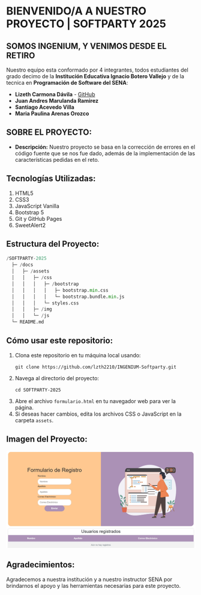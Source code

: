 # BIENVENIDO/A A NUESTRO PROYECTO | SOFTPARTY 2025 
## SOMOS **INGENIUM**, Y VENIMOS DESDE EL RETIRO 

Nuestro equipo esta conformado por 4 integrantes, todos estudiantes del grado decimo de la **Institución Educativa Ignacio Botero Vallejo** y de la tecnica en **Programación de Software del SENA**:

- **Lizeth Carmona Dávila** - [GitHub](https://github.com/lzth2210)
- **Juan Andres Marulanda Ramirez** 
- **Santiago Acevedo Villa**
- **Maria Paulina Arenas Orozco**

## SOBRE EL PROYECTO:

- **Descripción:** Nuestro proyecto se basa en la corrección de errores en el código fuente que se nos fue dado, además de la implementación de las características pedidas en el reto.

## Tecnologías Utilizadas:

1. HTML5
2. CSS3
3. JavaScript Vanilla
4. Bootstrap 5
5. Git y GitHub Pages
6. SweetAlert2

## Estructura del Proyecto:

```python
/SOFTPARTY-2025
  ├─ /docs
  │   ├─ /assets
  │   │   ├─ /css
  │   │   │   ├─ /bootstrap
  │   │   │   │   ├─ bootstrap.min.css
  │   │   │   │   └─ bootstrap.bundle.min.js
  │   │   │   └─ styles.css
  │   │   ├─ /img
  │   │   └─ /js
  └─ README.md
```
## Cómo usar este repositorio:

1. Clona este repositorio en tu máquina local usando:
   ```
   git clone https://github.com/lzth2210/INGENIUM-Softparty.git
   ```
2. Navega al directorio del proyecto:
   ```
   cd SOFTPARTY-2025
   ```
3. Abre el archivo `formulario.html` en tu navegador web para ver la página. 
4. Si deseas hacer cambios, edita los archivos CSS o JavaScript en la carpeta `assets`.

## Imagen del Proyecto:

 ![Imagen del Proyecto](docs/assets/img/vista.jpeg)

## Agradecimientos:

Agradecemos a nuestra institución y a nuestro instructor SENA por brindarnos el apoyo y las herramientas necesarias para este proyecto.